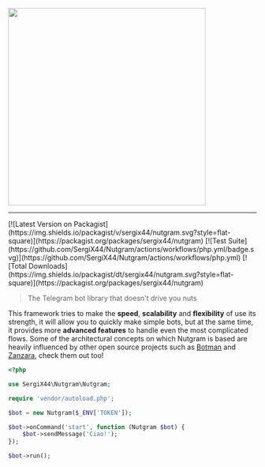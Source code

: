 <p class="text-center">
  <img src="https://i.imgur.com/0KjYtTJ.png" width="400px">
</p>
<hr>
[![Latest Version on Packagist](https://img.shields.io/packagist/v/sergix44/nutgram.svg?style=flat-square)](https://packagist.org/packages/sergix44/nutgram)
[![Test Suite](https://github.com/SergiX44/Nutgram/actions/workflows/php.yml/badge.svg)](https://github.com/SergiX44/Nutgram/actions/workflows/php.yml)
[![Total Downloads](https://img.shields.io/packagist/dt/sergix44/nutgram.svg?style=flat-square)](https://packagist.org/packages/sergix44/nutgram)

> The Telegram bot library that doesn't drive you nuts

This framework tries to make the **speed**, **scalability** and **flexibility** of use its strength, it will allow you to quickly
make simple bots, but at the same time, it provides more **advanced features** to handle even the most complicated flows.
Some of the architectural concepts on which Nutgram is based are heavily influenced by other open source projects such
as [Botman](https://github.com/botman/botman) and [Zanzara](https://github.com/badfarm/zanzara), check them out too!

```php
<?php

use SergiX44\Nutgram\Nutgram;

require 'vendor/autoload.php';

$bot = new Nutgram($_ENV['TOKEN']);

$bot->onCommand('start', function (Nutgram $bot) {
    $bot->sendMessage('Ciao!');
});

$bot->run();
```